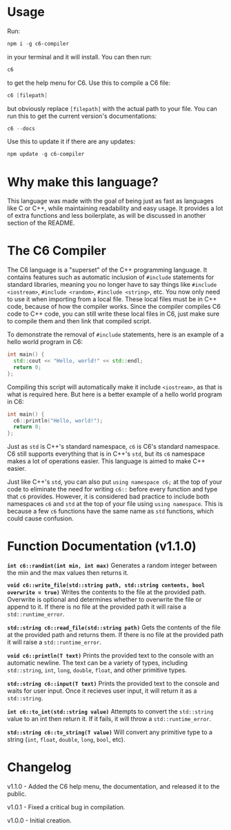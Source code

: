 # Usage

Run:
```powershell
npm i -g c6-compiler
```
in your terminal and it will install.
You can then run:
```powershell
c6
```
to get the help menu for C6. Use this to compile a C6 file:
```powershell
c6 [filepath]
```
but obviously replace `[filepath]` with the actual path to your file. You can run this to get the current version's documentations:
```powershell
c6 --docs
```

Use this to update it if there are any updates:
```powershell
npm update -g c6-compiler
```

# Why make this language?
This language was made with the goal of being just as fast as languages like C or C++, while maintaining readability
and easy usage. It provides a lot of extra functions and less boilerplate, as will be discussed in another section of the README.

# The C6 Compiler
The C6 language is a "superset" of the C++ programming language. It contains features such as automatic inclusion of
`#include` statements for standard libraries, meaning you no longer have to say things like `#include <iostream>`,
`#include <random>`, `#include <string>`, etc. You now only need to use it when importing from a local file. These
local files must be in C++ code, because of how the compiler works. Since the compiler compiles C6 code to C++ code,
you can still write these local files in C6, just make sure to compile them and then link that compiled script.

To demonstrate the removal of `#include` statements, here is an example of a hello world program in C6:
```cpp
int main() {
  std::cout << "Hello, world!" << std::endl;
  return 0;
};
```
Compiling this script will automatically make it include `<iostream>`, as that is what is required here.
But here is a better example of a hello world program in C6:

```cpp
int main() {
  c6::println("Hello, world!");
  return 0;
};
```
Just as `std` is C++'s standard namespace, `c6` is C6's standard namespace. C6 still supports everything that is
in C++'s `std`, but its `c6` namespace makes a lot of operations easier. This language is aimed to make C++ easier.

Just like C++'s `std`, you can also put `using namespace c6;` at the top of your code to eliminate the need for writing
`c6::` before every function and type that `c6` provides. However, it is considered bad practice to include both namespaces
`c6` and `std` at the top of your file using `using namespace`. This is because a few `c6` functions have the same name as
`std` functions, which could cause confusion.

# Function Documentation (v1.1.0)

**`int c6::randint(int min, int max)`**
Generates a random integer between the min and the max values then returns it.

**`void c6::write_file(std::string path, std::string contents, bool overwrite = true)`**
Writes the contents to the file at the provided path. Overwrite is optional and determines whether to overwrite
the file or append to it. If there is no file at the provided path it will raise a `std::runtime_error`.

**`std::string c6::read_file(std::string path)`**
Gets the contents of the file at the provided path and returns them. If there is no file at the provided
path it will raise a `std::runtime_error`.

**`void c6::println(T text)`**
Prints the provided text to the console with an automatic newline. The text can be a variety of types, including
`std::string`, `int`, `long`, `double`, `float`, and other primitive types.

**`std::string c6::input(T text)`**
Prints the provided text to the console and waits for user input. Once it recieves user input, it will return it as a `std::string`.

**`int c6::to_int(std::string value)`**
Attempts to convert the `std::string` value to an int then return it. If it fails, it will throw a `std::runtime_error`.

**`std::string c6::to_string(T value)`**
Will convert any primitive type to a string (`int`, `float`, `double`, `long`, `bool`, etc).

# Changelog

v1.1.0 - Added the C6 help menu, the documentation, and released it to the public.

v1.0.1 - Fixed a critical bug in compilation.

v1.0.0 - Initial creation.
